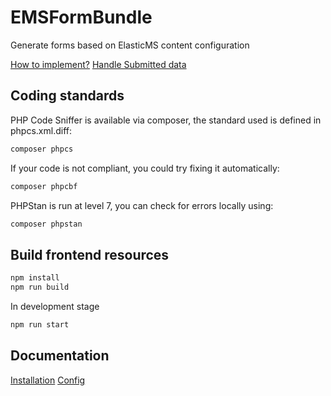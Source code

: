EMSFormBundle
=============

Generate forms based on ElasticMS content configuration

[How to implement?](../master/Resources/doc/example.md)
[Handle Submitted data](../master/Resources/doc/handlers.md)

Coding standards 
----------------
PHP Code Sniffer is available via composer, the standard used is defined in phpcs.xml.diff:
````bash
composer phpcs
````

If your code is not compliant, you could try fixing it automatically:
````bash
composer phpcbf
````

PHPStan is run at level 7, you can check for errors locally using:
`````bash
composer phpstan
`````

Build frontend resources
-------------

`````bash
npm install
npm run build
`````

In development stage 
`````bash
npm run start
`````

Documentation
-------------

[Installation](../master/Resources/doc/install.md)
[Config](../master/Resources/doc/config.md)
